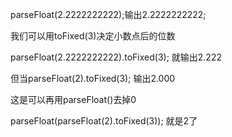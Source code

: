 parseFloat(2.2222222222);输出2.2222222222;

我们可以用toFixed(3)决定小数点后的位数

parseFloat(2.2222222222).toFixed(3); 就输出2.222

但当parseFloat(2).toFixed(3); 输出2.000

这是可以再用parseFloat()去掉0

parseFloat(parseFloat(2).toFixed(3));  就是2了